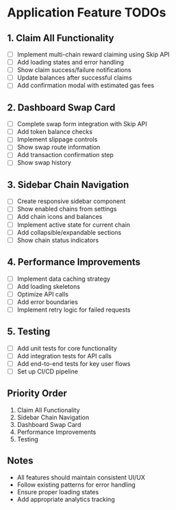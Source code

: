 # Application Feature TODOs

## 1. Claim All Functionality
- [ ] Implement multi-chain reward claiming using Skip API
- [ ] Add loading states and error handling
- [ ] Show claim success/failure notifications
- [ ] Update balances after successful claims
- [ ] Add confirmation modal with estimated gas fees

## 2. Dashboard Swap Card
- [ ] Complete swap form integration with Skip API
- [ ] Add token balance checks
- [ ] Implement slippage controls
- [ ] Show swap route information
- [ ] Add transaction confirmation step
- [ ] Show swap history

## 3. Sidebar Chain Navigation
- [ ] Create responsive sidebar component
- [ ] Show enabled chains from settings
- [ ] Add chain icons and balances
- [ ] Implement active state for current chain
- [ ] Add collapsible/expandable sections
- [ ] Show chain status indicators

## 4. Performance Improvements
- [ ] Implement data caching strategy
- [ ] Add loading skeletons
- [ ] Optimize API calls
- [ ] Add error boundaries
- [ ] Implement retry logic for failed requests

## 5. Testing
- [ ] Add unit tests for core functionality
- [ ] Add integration tests for API calls
- [ ] Add end-to-end tests for key user flows
- [ ] Set up CI/CD pipeline

## Priority Order
1. Claim All Functionality
2. Sidebar Chain Navigation  
3. Dashboard Swap Card
4. Performance Improvements
5. Testing

## Notes
- All features should maintain consistent UI/UX
- Follow existing patterns for error handling
- Ensure proper loading states
- Add appropriate analytics tracking